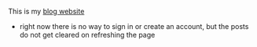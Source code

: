 This is my [blog website](https://blog-website-14du.onrender.com/) 
- right now there is no way to sign in or create an account, but the posts do not get cleared on refreshing the page
